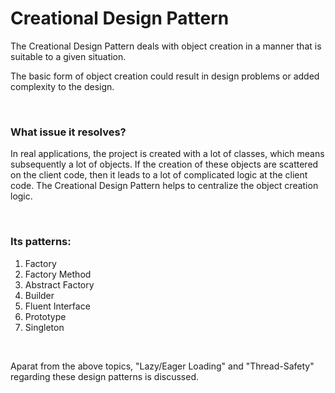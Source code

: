 <h1>Creational Design Pattern</h1>

<p>The Creational Design Pattern deals with object creation in a manner that is suitable to a given situation.</p>

<p>The basic form of object creation could result in design problems or added complexity to the design.</p>

<br />

### What issue it resolves? 
<p>In real applications, the project is created with a lot of classes, which means subsequently a lot of objects. If the creation of these objects are scattered on the client code, then it leads to a lot of complicated logic at the client code. The Creational Design Pattern helps to centralize the object creation logic.</p>

<br />

### Its patterns:
1. Factory 
2. Factory Method
3. Abstract Factory
4. Builder
5. Fluent Interface
6. Prototype
7. Singleton

<br />

<p>Aparat from the above topics, "Lazy/Eager Loading" and "Thread-Safety" regarding these design patterns is discussed.</p>